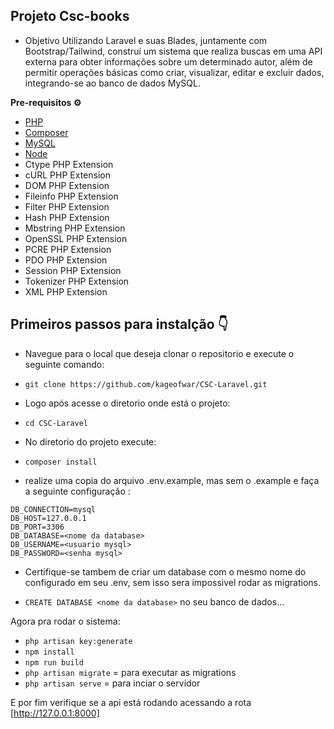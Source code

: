 ## Projeto Csc-books

- Objetivo
Utilizando Laravel e suas Blades, juntamente com Bootstrap/Tailwind, construí um sistema que realiza buscas em uma API externa para obter informações sobre um determinado autor, além de permitir operações básicas como criar, visualizar, editar e excluir dados, integrando-se ao banco de dados MySQL.

**Pre-requisitos ⚙**
* [PHP](https://www.php.net/)
* [Composer](https://getcomposer.org/)
* [MySQL](https://getcomposer.org/)
* [Node](https://nodejs.org/en)
*  Ctype PHP Extension
*   cURL PHP Extension
*   DOM PHP Extension
*   Fileinfo PHP Extension
*   Filter PHP Extension
*   Hash PHP Extension
*   Mbstring PHP Extension
*   OpenSSL PHP Extension
*   PCRE PHP Extension
*   PDO PHP Extension
*   Session PHP Extension
*   Tokenizer PHP Extension
*   XML PHP Extension

## Primeiros passos para instalção 👇

- Navegue para o local que deseja clonar o repositorio e execute o seguinte comando:
* `git clone https://github.com/kageofwar/CSC-Laravel.git`

- Logo após acesse o diretorio onde está o projeto:
* `cd CSC-Laravel`

- No diretorio do projeto execute:
* `composer install`

- realize uma copia do arquivo .env.example, mas sem o .example e faça a seguinte configuração :
~~~
DB_CONNECTION=mysql
DB_HOST=127.0.0.1
DB_PORT=3306
DB_DATABASE=<nome da database>
DB_USERNAME=<usuario mysql>
DB_PASSWORD=<senha mysql>
~~~

- Certifique-se tambem de criar um database com o mesmo nome do configurado em seu .env, sem isso sera impossivel rodar as migrations.
* `CREATE DATABASE <nome da database>` no seu banco de dados...

Agora pra rodar o sistema:
* `php artisan key:generate`
* `npm install`
* `npm run build`
* `php artisan migrate` = para executar as migrations
* `php artisan serve` = para inciar o servidor

E por fim verifique se a api está rodando acessando a rota [http://127.0.0.1:8000]
